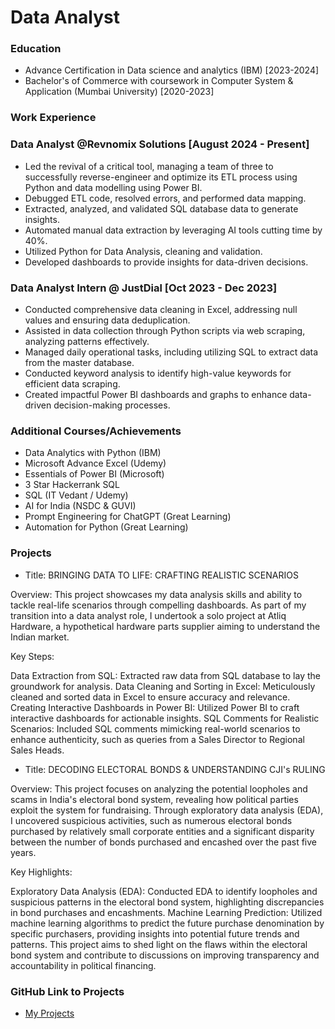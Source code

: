 # Data Analyst

### Education
- Advance Certification in Data science and analytics (IBM) [2023-2024]
- Bachelor's of Commerce with coursework in Computer System & Application (Mumbai University) [2020-2023]

### Work Experience

### Data Analyst @Revnomix Solutions [August 2024 - Present]
- Led the revival of a critical tool, managing a team of three to
  successfully reverse-engineer and optimize its ETL process using
  Python and data modelling using Power BI.
- Debugged ETL code, resolved errors, and performed data mapping.
- Extracted, analyzed, and validated SQL database data to generate insights.
- Automated manual data extraction by leveraging AI tools cutting time by 40%.
- Utilized Python for Data Analysis, cleaning and validation.
- Developed dashboards to provide insights for data-driven decisions.

### Data Analyst Intern @ JustDial [Oct 2023 - Dec 2023]
- Conducted comprehensive data cleaning in Excel, addressing null values and ensuring data deduplication.
- Assisted in data collection through Python scripts via web scraping, analyzing patterns effectively.
- Managed daily operational tasks, including utilizing SQL to extract data from the master database.
- Conducted keyword analysis to identify high-value keywords for efficient data scraping.
- Created impactful Power BI dashboards and graphs to enhance data-driven decision-making processes.

### Additional Courses/Achievements
- Data Analytics with Python (IBM)
- Microsoft Advance Excel (Udemy)
- Essentials of Power BI (Microsoft)
- 3 Star Hackerrank SQL
- SQL (IT Vedant / Udemy)
- AI for India (NSDC & GUVI)
- Prompt Engineering for ChatGPT (Great Learning)
- Automation for Python (Great Learning)
  
### Projects
- Title: BRINGING DATA TO LIFE: CRAFTING REALISTIC SCENARIOS

Overview: This project showcases my data analysis skills and ability to tackle real-life scenarios through compelling dashboards. As part of my transition into a data analyst role, I undertook a solo project at Atliq Hardware, a hypothetical hardware parts supplier aiming to understand the Indian market.

Key Steps:

  Data Extraction from SQL: Extracted raw data from SQL database to lay the groundwork for analysis.
  Data Cleaning and Sorting in Excel: Meticulously cleaned and sorted data in Excel to ensure accuracy and relevance.
  Creating Interactive Dashboards in Power BI: Utilized Power BI to craft interactive dashboards for actionable insights.
  SQL Comments for Realistic Scenarios: Included SQL comments mimicking real-world scenarios to enhance authenticity, such as queries 
  from a Sales Director to Regional Sales Heads.

- Title: DECODING ELECTORAL BONDS & UNDERSTANDING CJI's RULING

Overview: This project focuses on analyzing the potential loopholes and scams in India's electoral bond system, revealing how political parties exploit the system for fundraising. Through exploratory data analysis (EDA), I uncovered suspicious activities, such as numerous electoral bonds purchased by relatively small corporate entities and a significant disparity between the number of bonds purchased and encashed over the past five years.

Key Highlights:

Exploratory Data Analysis (EDA): Conducted EDA to identify loopholes and suspicious patterns in the electoral bond system, highlighting discrepancies in bond purchases and encashments.
Machine Learning Prediction: Utilized machine learning algorithms to predict the future purchase denomination by specific purchasers, providing insights into potential future trends and patterns.
This project aims to shed light on the flaws within the electoral bond system and contribute to discussions on improving transparency and accountability in political financing.

### GitHub Link to Projects
- [My Projects](https://github.com/SaadWagle/My_Projects)
